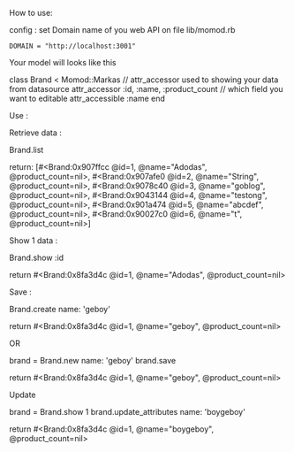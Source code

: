 How to use:


config :
set Domain name of you web API on file lib/momod.rb

    DOMAIN = "http://localhost:3001"

Your model will looks like this

class Brand < Momod::Markas
  // attr_accessor used to showing your data from datasource
  attr_accessor :id, :name, :product_count
  // which field you want to editable
  attr_accessible :name
end

Use :

Retrieve data :

Brand.list

  return:
[#<Brand:0x907ffcc @id=1, @name="Adodas", @product_count=nil>, #<Brand:0x907afe0 @id=2, @name="String", @product_count=nil>, #<Brand:0x9078c40 @id=3, @name="goblog", @product_count=nil>, #<Brand:0x9043144 @id=4, @name="testong", @product_count=nil>, #<Brand:0x901a474 @id=5, @name="abcdef", @product_count=nil>, #<Brand:0x90027c0 @id=6, @name="t", @product_count=nil>]

Show 1 data :

Brand.show :id

  return
#<Brand:0x8fa3d4c @id=1, @name="Adodas", @product_count=nil>

Save :

Brand.create name: 'geboy'

  return
#<Brand:0x8fa3d4c @id=1, @name="geboy", @product_count=nil>

OR

brand = Brand.new name: 'geboy'
brand.save

  return
#<Brand:0x8fa3d4c @id=1, @name="geboy", @product_count=nil>


Update

brand = Brand.show 1
brand.update_attributes name: 'boygeboy'

  return
#<Brand:0x8fa3d4c @id=1, @name="boygeboy", @product_count=nil>
